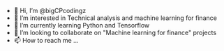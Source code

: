 - 👋 Hi, I’m @bigCPcodingz
- 👀 I’m interested in Technical analysis and machine learning for finance
- 🌱 I’m currently learning Python and Tensorflow
- 💞️ I’m looking to collaborate on "Machine learning for finance" projects
- 📫 How to reach me ...

<!---
bigCPcodingz/bigCPcodingz is a ✨ special ✨ repository because its `README.md` (this file) appears on your GitHub profile.
You can click the Preview link to take a look at your changes.
--->
